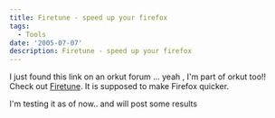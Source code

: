 ```yaml
---
title: Firetune - speed up your firefox
tags:
  - Tools
date: '2005-07-07'
description: Firetune - speed up your firefox
---
```


I just found this link on an orkut forum ... yeah , I'm part of orkut too!!  
Check out [Firetune][0]. It is supposed to make Firefox quicker.

I'm testing it as of now.. and will post some results


[0]: http://www.totalidea.com/freestuff4.htm